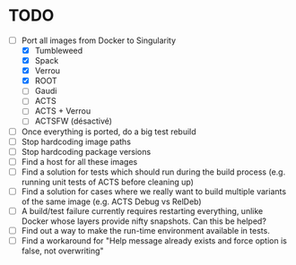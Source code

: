 # TODO

- [ ] Port all images from Docker to Singularity
    * [X] Tumbleweed
    * [X] Spack
    * [X] Verrou
    * [X] ROOT
    * [ ] Gaudi
    * [ ] ACTS
    * [ ] ACTS + Verrou
    * [ ] ACTSFW (désactivé)
- [ ] Once everything is ported, do a big test rebuild
- [ ] Stop hardcoding image paths
- [ ] Stop hardcoding package versions
- [ ] Find a host for all these images
- [ ] Find a solution for tests which should run during the build process
      (e.g. running unit tests of ACTS before cleaning up)
- [ ] Find a solution for cases where we really want to build multiple variants
      of the same image (e.g. ACTS Debug vs RelDeb)
- [ ] A build/test failure currently requires restarting everything, unlike
      Docker whose layers provide nifty snapshots. Can this be helped?
- [ ] Find out a way to make the run-time environment available in tests.
- [ ] Find a workaround for "Help message already exists and force option is
      false, not overwriting"